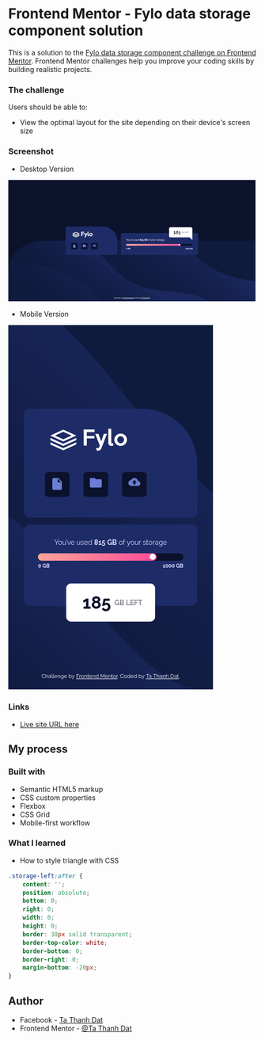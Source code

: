 # Frontend Mentor - Fylo data storage component solution

This is a solution to the [Fylo data storage component challenge on Frontend Mentor](https://www.frontendmentor.io/challenges/fylo-data-storage-component-1dZPRbV5n). Frontend Mentor challenges help you improve your coding skills by building realistic projects.

### The challenge

Users should be able to:

-   View the optimal layout for the site depending on their device's screen size

### Screenshot

-   Desktop Version

![](desktop-screenshot.png)

-   Mobile Version

![](mobile-screenshot.png)

### Links

-   [Live site URL here](https://tathanhdat.github.io/Fylo-data-storage-component/)

## My process

### Built with

-   Semantic HTML5 markup
-   CSS custom properties
-   Flexbox
-   CSS Grid
-   Mobile-first workflow

### What I learned

-   How to style triangle with CSS

```css
.storage-left:after {
    content: '';
    position: absolute;
    bottom: 0;
    right: 0;
    width: 0;
    height: 0;
    border: 38px solid transparent;
    border-top-color: white;
    border-bottom: 0;
    border-right: 0;
    margin-bottom: -20px;
}
```

## Author

-   Facebook - [Ta Thanh Dat](https://www.facebook.com/tathanh.dat.5/)
-   Frontend Mentor - [@Ta Thanh Dat](https://www.frontendmentor.io/profile/tathanhdat)
